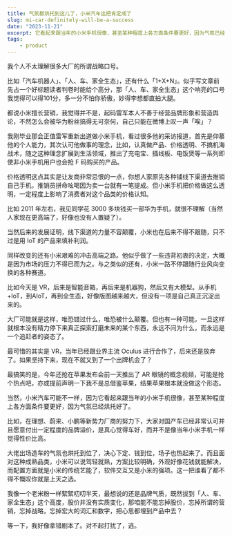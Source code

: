 ```yaml
---
title: 气氛都烘托到这儿了，小米汽车这把肯定成了
slug: mi-car-definitely-will-be-a-success
date: "2023-11-21"
excerpt: 它看起来跟当年的小米手机很像，甚至某种程度上各方面条件要更好，因为气氛已经烘托好了。
tags:
    - product
---
```


我个人不太理解很多大厂的所谓战略口号。

比如「汽车机器人」、「人、车、家全生态」，还有什么「1+X+N」。似乎写文章前先占一个好标题读者判卷时能给个高分，那「人、车、家全生态」这个响亮的口号我觉得可以得101分，多一分不怕你骄傲，妙得李想都直拍大腿。

都说小米擅长营销，我觉得并不是，起码雷军本人不善于经营品牌形象和营造舆论，不然怎么会被华为粉丝搞得无可奈何，自己只能在微博上叹一声「唉」？

我刚毕业那会正值雷军重新出道做小米手机，看过很多他的采访报道，首先是仰慕他的个人能力，其次认可他做事的理念，比如，认真做产品、价格透明、不搞机海战术，随之这种理念扩展到生活领域，推出了充电宝、插线板、电饭煲等一系列即使非小米手机用户也会抢 F 码购买的产品。

价格透明这点其实是让友商非常忌恨的一点，你想人家原先各种铺线下渠道去推销自己手机，推销员拼命吆喝因为卖一台就有一笔提成。但小米手机把价格做这么透明，一定程度上影响了消费者对这个品类的价格认知。

比如 2011 年左右，我见同学花 3000 多块钱买一部华为手机，就很不理解（当然人家现在更高端了，好像也没有人置疑了）。

当然后来的发展证明，线下渠道的力量不容颠覆，小米也在后来不得不跟随，只不过是用 IoT 的产品来填补利润。

同样改变的还有小米艰难的冲击高端之路。他似乎做了一些违背初衷的决定，大概是因为市场的压力不得已而为之。与之类似的还有，小米一路不停跟随行业风向变换的各种赛道。

比如今天是 VR，后来是智能音箱，再后来是机器狗，然后又有大模型。从手机+IoT，到AIoT，再到全生态，好像版图越来越大，但没有一项是自己真正沉淀出来的。

大厂可能就是这样，唯恐错过什么，唯恐被什么颠覆。但也有一种可能，一旦这样就根本没有精力停下来真正探索打磨未来的某个东西，永远不问为什么，而永远是一个追赶者的姿态了。

最可惜的其实是 VR，当年已经跟业界主流 Oculus 进行合作了，后来还是放弃了。如果坚持下来，现在不就又到了一个出牌机会了？

最搞笑的是，今年还抢在苹果发布会前一天推出了 AR 眼镜的概念视频，可能是抢个热点吧，亦或提前声明一下我不是总借鉴苹果，结果苹果根本就没做这个形态。

当然，小米汽车可能不一样，因为它看起来跟当年的小米手机很像，甚至某种程度上各方面条件要更好，因为气氛已经烘托好了。

比如，在理想、蔚来、小鹏等新势力厂商的努力下，大家对国产车已经非常认可并且愿意付出一定程度的品牌溢价，是真心觉得车好，而并不是像当年小米手机一样觉得性价比高。

大佬出场造车的气氛也烘托到位了，决心下定、钱到位，场子也热起来了。而且面对这种成熟品类，小米可以说驾轻就熟，方案比较明确，外观好像花钱就能解决，而配置方面就是小米的传统艺能了，软件交互又是小米的强项。这一把谁看了都不得不慨叹你就是上天之选。

我像一个老米粉一样絮絮叨叨半天，最想说的还是品牌气质，既然拔到「人、车、家全生态」这个高度，股价并没有实质变化，那咱能不能忘掉股价，忘掉所谓的营销，忘掉战略，忘掉宏大的词汇和数字，把心思都埋到产品中去？

等一下，我好像拿错剧本了。对不起打扰了，逃。